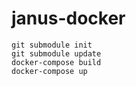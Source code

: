 # janus-docker

```shell
git submodule init
git submodule update
docker-compose build
docker-compose up
```
